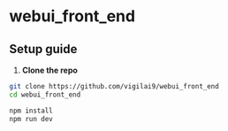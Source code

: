# webui_front_end

## Setup guide

1. **Clone the repo**

```bash
git clone https://github.com/vigilai9/webui_front_end
cd webui_front_end

npm install
npm run dev